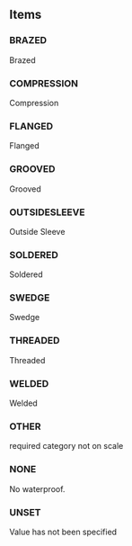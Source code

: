 

<!-- end of short definition -->
## Items

### BRAZED
Brazed

### COMPRESSION
Compression

### FLANGED
Flanged

### GROOVED
Grooved

### OUTSIDESLEEVE
Outside Sleeve

### SOLDERED
Soldered

### SWEDGE
Swedge

### THREADED
Threaded

### WELDED
Welded

### OTHER
required category not on scale

### NONE
No waterproof.

### UNSET
Value has not been specified
